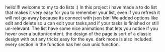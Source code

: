 hello!!!!
welcome to my to do lists :)
In this project i have made a to do list that makes it very easy for you to remember your list, even if you refresh it will not go away because its connect with json bin!
We added options like edit and delete so u can edit your tasks,and if your tasks is finished or still un-relevant.
The list have some nice animations that lets you notice if you hover over a button/content.
the design of the page is sort of a classic design with out any tricks,easy for the eye.
dark mode is also included.
every section in the function has her oun unic function.
